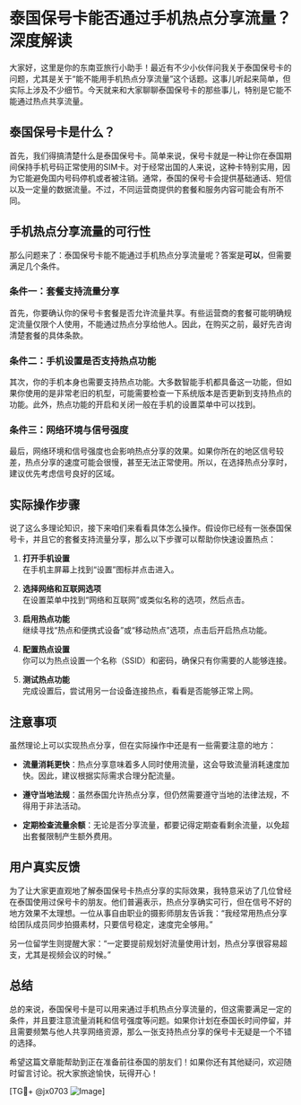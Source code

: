 # 泰国保号卡能否通过手机热点分享流量？深度解读

大家好，这里是你的东南亚旅行小助手！最近有不少小伙伴问我关于泰国保号卡的问题，尤其是关于“能不能用手机热点分享流量”这个话题。这事儿听起来简单，但实际上涉及不少细节。今天就来和大家聊聊泰国保号卡的那些事儿，特别是它能不能通过热点共享流量。

## 泰国保号卡是什么？

首先，我们得搞清楚什么是泰国保号卡。简单来说，保号卡就是一种让你在泰国期间保持手机号码正常使用的SIM卡。对于经常出国的人来说，这种卡特别实用，因为它能避免国内号码停机或者被注销。通常，泰国的保号卡会提供基础通话、短信以及一定量的数据流量。不过，不同运营商提供的套餐和服务内容可能会有所不同。

## 手机热点分享流量的可行性

那么问题来了：泰国保号卡能不能通过手机热点分享流量呢？答案是**可以**，但需要满足几个条件。

### 条件一：套餐支持流量分享

首先，你要确认你的保号卡套餐是否允许流量共享。有些运营商的套餐可能明确规定流量仅限个人使用，不能通过热点分享给他人。因此，在购买之前，最好先咨询清楚套餐的具体条款。

### 条件二：手机设置是否支持热点功能

其次，你的手机本身也需要支持热点功能。大多数智能手机都具备这一功能，但如果你使用的是非常老旧的机型，可能需要检查一下系统版本是否更新到支持热点的功能。此外，热点功能的开启和关闭一般在手机的设置菜单中可以找到。

### 条件三：网络环境与信号强度

最后，网络环境和信号强度也会影响热点分享的效果。如果你所在的地区信号较差，热点分享的速度可能会很慢，甚至无法正常使用。所以，在选择热点分享时，建议优先考虑信号良好的区域。

## 实际操作步骤

说了这么多理论知识，接下来咱们来看看具体怎么操作。假设你已经有一张泰国保号卡，并且它的套餐支持流量分享，那么以下步骤可以帮助你快速设置热点：

1. **打开手机设置**  
   在手机主屏幕上找到“设置”图标并点击进入。

2. **选择网络和互联网选项**  
   在设置菜单中找到“网络和互联网”或类似名称的选项，然后点击。

3. **启用热点功能**  
   继续寻找“热点和便携式设备”或“移动热点”选项，点击后开启热点功能。

4. **配置热点设置**  
   你可以为热点设置一个名称（SSID）和密码，确保只有你需要的人能够连接。

5. **测试热点功能**  
   完成设置后，尝试用另一台设备连接热点，看看是否能够正常上网。

## 注意事项

虽然理论上可以实现热点分享，但在实际操作中还是有一些需要注意的地方：

- **流量消耗更快**：热点分享意味着多人同时使用流量，这会导致流量消耗速度加快。因此，建议根据实际需求合理分配流量。
  
- **遵守当地法规**：虽然泰国允许热点分享，但仍然需要遵守当地的法律法规，不得用于非法活动。

- **定期检查流量余额**：无论是否分享流量，都要记得定期查看剩余流量，以免超出套餐限制产生额外费用。

## 用户真实反馈

为了让大家更直观地了解泰国保号卡热点分享的实际效果，我特意采访了几位曾经在泰国使用过保号卡的朋友。他们普遍表示，热点分享确实可行，但在信号不好的地方效果不太理想。一位从事自由职业的摄影师朋友告诉我：“我经常用热点分享给团队成员同步拍摄素材，只要信号稳定，速度完全够用。”

另一位留学生则提醒大家：“一定要提前规划好流量使用计划，热点分享很容易超支，尤其是视频会议的时候。”

## 总结

总的来说，泰国保号卡是可以用来通过手机热点分享流量的，但这需要满足一定的条件，并且要注意流量消耗和信号强度等问题。如果你计划在泰国长时间停留，并且需要频繁与他人共享网络资源，那么一张支持热点分享的保号卡无疑是一个不错的选择。

希望这篇文章能帮助到正在准备前往泰国的朋友们！如果你还有其他疑问，欢迎随时留言讨论。祝大家旅途愉快，玩得开心！

[TG💪+ @jx0703 ![Image](https://github.com/user-attachments/assets/dbca1d08-cadb-493c-b0ec-ad6f7a83f270)]